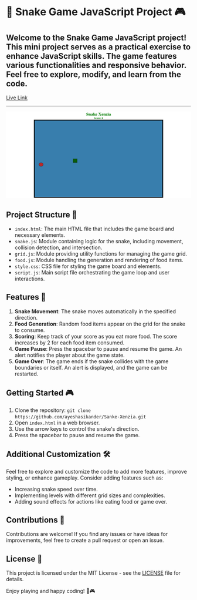 # 🐍 Snake Game JavaScript Project 🎮

Welcome to the Snake Game JavaScript project! This mini project serves as a practical exercise to enhance  JavaScript skills. The game features various functionalities and responsive behavior. Feel free to explore, modify, and learn from the code.
---
[Live Link](https://snake-xenzia-app.netlify.app/)

---
![Demo Image](./Snake-Xenzia.png)
## Project Structure 📁

- `index.html`: The main HTML file that includes the game board and necessary elements.
- `snake.js`: Module containing logic for the snake, including movement, collision detection, and intersection.
- `grid.js`: Module providing utility functions for managing the game grid.
- `food.js`: Module handling the generation and rendering of food items.
- `style.css`: CSS file for styling the game board and elements.
- `script.js`: Main script file orchestrating the game loop and user interactions.

## Features 🚀

1. **Snake Movement**: The snake moves automatically in the specified direction.
2. **Food Generation**: Random food items appear on the grid for the snake to consume.
3. **Scoring**: Keep track of your score as you eat more food. The score increases by 2 for each food item consumed.
4. **Game Pause**: Press the spacebar to pause and resume the game. An alert notifies the player about the game state.
5. **Game Over**: The game ends if the snake collides with the game boundaries or itself. An alert is displayed, and the game can be restarted.

## Getting Started 🎮

1. Clone the repository: `git clone https://github.com/ayeshasikander/Sanke-Xenzia.git`
2. Open `index.html` in a web browser.
3. Use the arrow keys to control the snake's direction.
4. Press the spacebar to pause and resume the game.

## Additional Customization 🛠️

Feel free to explore and customize the code to add more features, improve styling, or enhance gameplay. Consider adding features such as:

- Increasing snake speed over time.
- Implementing levels with different grid sizes and complexities.
- Adding sound effects for actions like eating food or game over.

## Contributions 🤝

Contributions are welcome! If you find any issues or have ideas for improvements, feel free to create a pull request or open an issue.

## License 📜

This project is licensed under the MIT License - see the [LICENSE](LICENSE) file for details.

Enjoy playing and happy coding! 🐍🎮